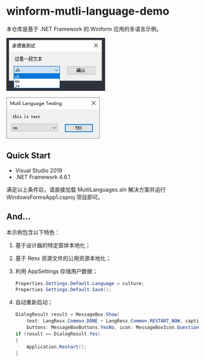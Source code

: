 # winform-mutli-language-demo

本仓库是基于 .NET Framework 的 Winform 应用的多语言示例。

![app-zh](docs/images/app-zh.png)

![app-en](docs/images/app-en.png)

## Quick Start

- Visual Studio 2019
- .NET Framework 4.6.1

满足以上条件后，请直接加载 MutliLanguages.sln 解决方案并运行 WindowsFormsApp1.csproj 项目即可。

## And...

本示例包含以下特色：

1. 基于设计器的特定窗体本地化；

2. 基于 Resx 资源文件的公用资源本地化；

3. 利用 AppSettings 存储用户数据；

   ```c#
   Properties.Settings.Default.Language = culture;
   Properties.Settings.Default.Save();
   ```

4. 自动重新启动；

   ```c#
   DialogResult result = MessageBox.Show(
       text: LangResx.Common.DONE + LangResx.Common.RESTART_NOW, caption: "",
       buttons: MessageBoxButtons.YesNo, icon: MessageBoxIcon.Question);
   if (result == DialogResult.Yes)
   {
       Application.Restart();
   }
   ```

   

